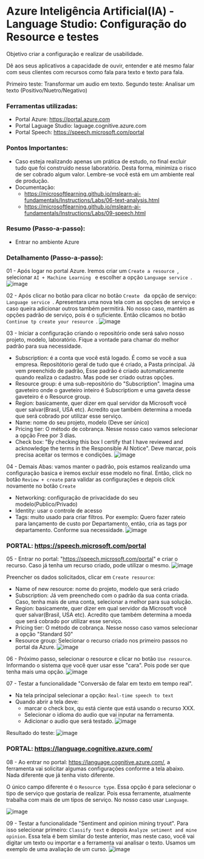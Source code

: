 # Azure Inteligência Artificial(IA) - Language Studio: Configuração do Resource e testes
Objetivo criar a configuração e realizar de usabilidade.

Dê aos seus aplicativos a capacidade de ouvir, entender e até mesmo falar com seus clientes com recursos como fala para texto e texto para fala.

Primeiro teste: Transformar um audio em texto.
Segundo teste: Analisar um texto (Positivo/Nuetro/Negativo)

### Ferramentas utilizadas:
- Portal Azure: https://portal.azure.com
- Portal Laguage Studio: laguage.cognitive.azure.com
- Portal Speech: https://speech.microsoft.com/portal

### Pontos Importantes:
- Caso esteja realizando apenas um prática de estudo, no final excluir tudo que foi construído nesse laboratório. Desta forma, minimiza o risco de ser cobrado algum valor. Lembre-se você está em um ambiente real de produção.
- Documentação:
    + https://microsoftlearning.github.io/mslearn-ai-fundamentals/Instructions/Labs/06-text-analysis.html
    + https://microsoftlearning.github.io/mslearn-ai-fundamentals/Instructions/Labs/09-speech.html

### Resumo (Passo-a-passo):

- Entrar no ambiente Azure

### Detalhamento (Passo-a-passo):

01 - Após logar no portal Azure. Iremos criar um ``` Create a resource  ```, selecionar ``` AI + Machine Learning  ``` e escolher a opção ``` Language service  ```.
![image](https://github.com/user-attachments/assets/a4ed19b3-b179-4cd1-8589-308ab6917407)

02 - Após clicar no botão para clicar no botão ``` Create  ``` da opção de serviço: ``` Language service  ```. Apresentara uma nova tela com as opções de serviço e caso queira adicionar outros também permitirá. No nosso caso, mantém as opções padrão de serviço, pois é o suficiente. Então clicamos no botão ``` Continue tp create your resource  ```.
![image](https://github.com/user-attachments/assets/dd8cb228-9a2a-477f-8bea-53d2dfe229b5)

03 - Iniciar a configuração criando o repositório onde será salvo nosso projeto, modelo, laboratório. Fique a vontade para chamar do melhor padrão para sua necessidade.
   * Subscription: é a conta que você está logado. É como se você a sua empresa. Repositótorio geral de tudo que é criado, a Pasta principal. Já vem preenchido de padrão, Esse padrão é criado automaticamente quando realiza o cadastro. Mas pode ser criado outras opções.
   * Resource group: é uma sub-repositório do "Subscription".
Imagina uma gaveteiro onde o gaveteiro inteiro é Subscriptiom e uma gaveta desse gaveteiro é o Resource group.
   * Region: basicamente, quer dizer em qual servidor da Microsoft você quer salvar(Brasil, USA etc). Acredito que também determina a moeda que será cobrado por utilizar esse serviço.
   * Name: nome do seu projeto, modelo (Deve ser único)
   * Pricing tier: O método de cobrança. Nesse nosso caso vamos selecionar a opção Free por 3 dias.
   * Check box: "By checking this box I certify that I have reviewed and acknowledge the terms in the Responsible AI Notice". Deve marcar, pois precisa aceitar os termos e condições.
   ![image](https://github.com/user-attachments/assets/48731618-f04f-47d5-ba3c-a3186f12b07b)

04 - Demais Abas: vamos manter o padrão, pois estamos realizando uma configuração basica e iremos excluir esse modelo no final. Então, click no botão ``` Review + create ``` para validar as configurações e depois click novamente no botão ``` Create ``` 
   * Networking: configuração de privacidade do seu modelo(Publico/Privado)
   * Identity: usar o controle de acesso
   * Tags: muito usado para criar filtros. Por exemplo: Quero fazer rateio para lançamento de custo por Departamento, então, cria as tags por departamento. Conforme sua necessidade.
   ![image](https://github.com/user-attachments/assets/1b88a9bd-dc97-4ee0-ac4f-31d3b765a92c)

### PORTAL: https://speech.microsoft.com/portal

05 - Entrar no portal: "https://speech.microsoft.com/portal" e criar o recurso. Caso já tenha um recurso criado, pode utilizar o mesmo.
![image](https://github.com/user-attachments/assets/d2f8d35d-13ab-409b-9f2c-90a607f0f57e)

Preencher os dados solicitados, clicar em ``` Create resource ```:
   * Name of new resource: nome do projeto, modelo que será criado
   * Subscription: Já vem preenchedo com o padrão da sua conta criada. Caso, tenha mais de uma conta, selecionar a melhor para sua solução.
   * Region: basicamente, quer dizer em qual servidor da Microsoft você quer salvar(Brasil, USA etc). Acredito que também determina a moeda que será cobrado por utilizar esse serviço.
   * Pricing tier: O método de cobrança. Nesse nosso caso vamos selecionar a opção "Standard S0"
   * Resource group: Selecionar o recurso criado nos primeiro passos no portal da Azure.
   ![image](https://github.com/user-attachments/assets/6549aeba-07a9-4bd6-83d8-57b9e6457fa7)

06 - Próximo passo, selecionar o resource e clicar no botão ``` Use resource ```. Informando o sistema que você quer usar esse "cara". Pois pode ser que tenha mais uma opção.
![image](https://github.com/user-attachments/assets/a15ac0d6-523f-4188-aba3-23dce2cb5b18)

07 - Testar a funcionalidade "Conversão de falar em texto em tempo real".
   * Na tela principal selecionar a opção:  ``` Real-time speech to text ```
   * Quando abrir a tela deve:
       * marcar o check box, qu está ciente que está usando o recurso XXX.
       * Selecionar o idioma do audio que vai inputar na ferramenta.
       * Adicionar o audio que será testado. 
![image](https://github.com/user-attachments/assets/5f68430f-567d-4f2c-ad1b-c51724ee677e)

Resultado do teste:
![image](https://github.com/user-attachments/assets/68f00b51-3b26-4e85-b087-4245467dee1b)

### PORTAL: https://language.cognitive.azure.com/

08 - Ao entrar no portal: https://language.cognitive.azure.com/, a ferramenta vai solicitar algumas configurações conforme a tela abaixo. Nada diferente que já tenha visto diferente.

O único campo diferente é o ``` Resource type ```. Essa opção é para selecionar o tipo de serviço que gostaria de realizar. Pois essa ferramente, atualmente trabalha com mais de um tipos de serviço. No nosso caso usar ``` Language ```.

![image](https://github.com/user-attachments/assets/a875e01f-6305-451b-9b78-897a76086138)

09 - Testar a funcionalidade "Sentiment and opinion mining tryout". Para isso selecionar primeiro: ``` Classify text ``` e depois ``` Analyze setiment and mine opinion ```.
Essa tela é bem similar do teste anterior, mas neste caso, você vai digitar um texto ou importar e a ferramenta vai analisar o texto. Usamos um exemplo de uma avaliação de um curso.
![image](https://github.com/user-attachments/assets/ace95e72-1f4d-47ee-9142-de8069db17b9)



